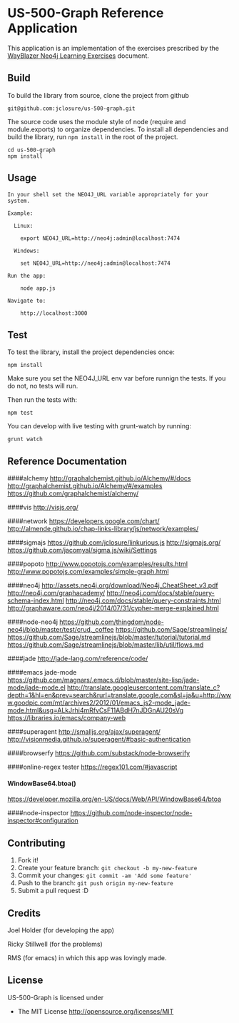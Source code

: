 # US-500-Graph Reference Application

This application is an implementation of the exercises prescribed by the [WayBlazer Neo4j Learning Exercises](https://docs.google.com/document/d/1rN9z8liOBWJKLCeNZUyEUJE5_QUVUsiJUsbZ_1MPx3Q/edit) document.



## Build
To build the library from source, clone the project from github

	git@github.com:jclosure/us-500-graph.git

The source code uses the module style of node (require and module.exports) to
organize dependencies. To install all dependencies and build the library, run `npm install` in the root of the project.
	
	cd us-500-graph	
	npm install

## Usage

	In your shell set the NEO4J_URL variable appropriately for your system.
	
	Example:
	
      Linux:
      
      	export NEO4J_URL=http://neo4j:admin@localhost:7474
      	
      Windows:
      
      	set NEO4J_URL=http://neo4j:admin@localhost:7474
    
    Run the app:
    
    	node app.js
    	
    Navigate to:
    
    	http://localhost:3000
      
      

## Test

To test the library, install the project dependencies once:

    npm install

Make sure you set the NEO4J_URL env var before runnign the tests.  If you do not, no tests will run.

Then run the tests with:

	
    npm test

You can develop with live testing with grunt-watch by running:
    
    grunt watch

## Reference Documentation


####alchemy
http://graphalchemist.github.io/Alchemy/#/docs
http://graphalchemist.github.io/Alchemy/#/examples
https://github.com/graphalchemist/alchemy/

####vis
http://visjs.org/

####network
https://developers.google.com/chart/
http://almende.github.io/chap-links-library/js/network/examples/

####sigmajs
https://github.com/jclosure/linkurious.js
http://sigmajs.org/
https://github.com/jacomyal/sigma.js/wiki/Settings

####popoto
http://www.popotojs.com/examples/results.html
http://www.popotojs.com/examples/simple-graph.html

####neo4j
http://assets.neo4j.org/download/Neo4j_CheatSheet_v3.pdf
http://neo4j.com/graphacademy/
http://neo4j.com/docs/stable/query-schema-index.html
http://neo4j.com/docs/stable/query-constraints.html
http://graphaware.com/neo4j/2014/07/31/cypher-merge-explained.html

####node-neo4j
https://github.com/thingdom/node-neo4j/blob/master/test/crud._coffee
https://github.com/Sage/streamlinejs/
https://github.com/Sage/streamlinejs/blob/master/tutorial/tutorial.md
https://github.com/Sage/streamlinejs/blob/master/lib/util/flows.md

####jade
http://jade-lang.com/reference/code/

####emacs jade-mode
https://github.com/magnars/.emacs.d/blob/master/site-lisp/jade-mode/jade-mode.el
http://translate.googleusercontent.com/translate_c?depth=1&hl=en&prev=search&rurl=translate.google.com&sl=ja&u=http://www.goodpic.com/mt/archives2/2012/01/emacs_js2-mode_jade-mode.html&usg=ALkJrhi4mRfvCsF11ABdH7nJDGnAU20sVg
https://libraries.io/emacs/company-web

####superagent
http://smalljs.org/ajax/superagent/
http://visionmedia.github.io/superagent/#basic-authentication

####browserfy
https://github.com/substack/node-browserify

####online-regex tester
https://regex101.com/#javascript

#### WindowBase64.btoa()
https://developer.mozilla.org/en-US/docs/Web/API/WindowBase64/btoa

####node-inspector
https://github.com/node-inspector/node-inspector#configuration

	
## Contributing

1. Fork it!
2. Create your feature branch: `git checkout -b my-new-feature`
3. Commit your changes: `git commit -am 'Add some feature'`
4. Push to the branch: `git push origin my-new-feature`
5. Submit a pull request :D


## Credits

Joel Holder (for developing the app)

Ricky Stillwell (for the problems)

RMS (for emacs)
	in which this app was lovingly made.

## License

US-500-Graph is licensed under

  * The MIT License
    http://opensource.org/licenses/MIT
